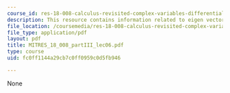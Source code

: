 ```yaml
---
course_id: res-18-008-calculus-revisited-complex-variables-differential-equations-and-linear-algebra-fall-2011
description: This resource contains information related to eigen vectors.
file_location: /coursemedia/res-18-008-calculus-revisited-complex-variables-differential-equations-and-linear-algebra-fall-2011/fc0ff1144a29cb7c0ff0959c0d5fb946_MITRES_18_008_partIII_lec06.pdf
file_type: application/pdf
layout: pdf
title: MITRES_18_008_partIII_lec06.pdf
type: course
uid: fc0ff1144a29cb7c0ff0959c0d5fb946

---
```

None